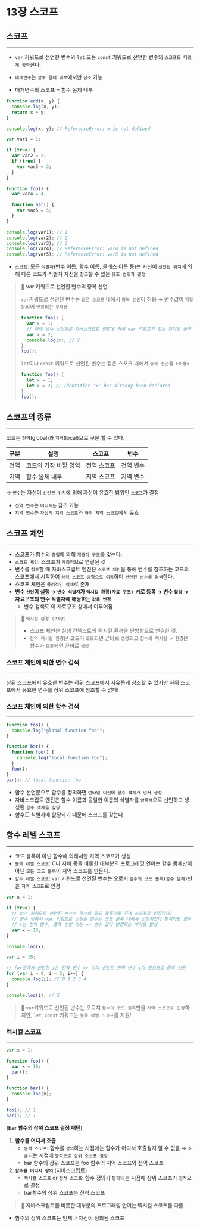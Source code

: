 # 13장 스코프

## 스코프

---

- `var` 키워드로 선언한 변수와 `let` 또는 `const` 키워드로 선언한 변수의 `스코프도 다르게 동작`한다.

- `매개변수`는 `함수 몸체 내부`에서만 `참조` 가능
- 매개변수의 스코프 = 함수 몸체 내부

```jsx
function add(x, y) {
  console.log(x, y);
  return x + y;
}

console.log(x, y); // ReferenceError: x is not defined
```

```jsx
var var1 = 1;

if (true) {
  var var2 = 2;
  if (true) {
    var var3 = 3;
  }
}

function foo() {
  var var4 = 4;

  function bar() {
    var var5 = 5;
  }
}

console.log(var1); // 1
console.log(var2); // 2
console.log(var3); // 3
console.log(var4); // ReferenceError: var4 is not defined
console.log(var5); // ReferenceError: var5 is not defined
```

- `스코프`: 모든 `식별자`(변수 이름, 함수 이름, 클래스 이름 등)는 자신이 `선언된 위치`에 의해 다른 코드가 식별자 자신을 `참조`할 수 있는 `유효 범위가 결정`

> 🍏 **var 키워드로 선언한 변수의 중복 선언**
>
> `var`키워드로 선언된 변수는 `같은 스코프` 내에서 `중복 선언`이 허용 → 변수값이 `재할당`되어 `변경`되는 `부작용`
>
> ```jsx
> function foo() {
>   var x = 1;
>   // 아래 변수 선언문은 자바스크립트 엔진에 의해 var 키워드가 없는 것처럼 동작
>   var x = 2;
>   console.log(x); // 2
> }
> foo();
> ```
>
> `let`이나 `const` 키워드로 선언된 변수는 같은 스포크 내에서 `중복 선언`을 >`허용x`
>
> ```jsx
> function foo() {
>   let x = 1;
>   let x = 2; // Identifier 'x' has already been declared
> }
> foo();
> ```

## 스코프의 종류

---

코드는 `전역`(global)과 `지역`(local)으로 구분 할 수 있다.

| 구분 | 설명                  | 스코프      | 변수      |
| ---- | --------------------- | ----------- | --------- |
| 전역 | 코드의 가장 바깥 영역 | 전역 스코프 | 전역 변수 |
| 지역 | 함수 몸체 내부        | 지역 스코프 | 지역 변수 |

→ `변수`는 자신이 `선언된 위치`에 의해 자신이 유효한 범위인 `스코프`가 결정

- `전역 변수`는 `어디서든` 참조 가능
- `지역 변수`는 `자신의 지역 스코프`와 `하위 지역 스코프`에서 유효

## 스코프 체인

---

- 스코프가 함수의 `중첩`에 의해 `계층적 구조`를 갖는다.
- `스코프 체인`: 스코프가 `계층적`으로 연결된 것
- 변수를 `참조`할 때 자바스크립트 엔진은 `스코프 체인`을 통해 변수를 참조하는 코드의 스코프에서 시작하여 `상위 스코프 방향으로 이동`하며 `선언된 변수를 검색`한다.
- 스코프 체인은 `물리적인 실체`로 존재
- **변수 `선언`이 실행 → `변수 식별자`가 `렉시컬 환경(자료 구조) 키`로 등록 → 변수 `할당` → 자료구조의 변수 식별자에 해당하는 `값을 변경`**
  - 변수 검색도 이 자료구조 상에서 이루어짐

> 🍏 `렉시컬 환경 (23장)`
>
> - 스코프 체인은 실행 컨텍스트의 렉시컬 환경을 단방향으로 연결한 것.
> - `전역 렉시컬 환경`은 코드가 `로드`되면 곧바로 `생성`되고 `함수의 렉시컬 > 환경`은 함수가 `호출`되면 곧바로 `생성`

### 스코프 체인에 의한 변수 검색

---

상위 스코프에서 유효한 변수는 하위 스코프에서 자유롭게 참조할 수 있지만 하위 스코프에서 유효한 변수를 상위 스코프에 참조할 수 없다!

### 스코프 체인에 의한 함수 검색

---

```jsx
function foo() {
  console.log("global function foo");
}

function bar() {
  function foo() {
    console.log("local function foo");
  }
  foo();
}
bar(); // local function foo
```

- 함수 선언문으로 함수를 정의하면 `런타임 이전`에 `함수 객체가 먼저 생성`
- 자바스크립트 엔진은 함수 이름과 동일한 이름의 식별자를 `암묵적`으로 선언하고 생성된 `함수 객체를 할당`
- 함수도 식별자에 할당되기 때문에 스코프를 갖는다.

## 함수 레벨 스코프

---

- 코드 블록이 아닌 함수에 의해서만 지역 스코프가 생성
- `블록 레벨 스코프`: C나 자바 등을 비롯한 대부분의 프로그래밍 언어는 함수 몸체만이 아닌 `모든 코드 블록`이 지역 스코프를 만든다.
- `함수 레벨 스코프`: `var` 키워드로 선언된 변수는 오로지 `함수의 코드 블록(함수 몸체)`만을 `지역 스코프`로 인정

```jsx
var x = 1;

if (true) {
  // var 키워드로 선언된 변수는 함수의 코드 블록만을 지역 스코프로 인정한다.
  // 함수 밖에서 var 키워드로 선언된 변수는 코드 블록 내에서 선언되었다 할지라도 모두 전역 변수
  // x는 전역 변수, 중복 선언 가능 => 변수 값이 변경되는 부작용 발생
  var x = 10;
}

console.log(x);
```

```jsx
var i = 10;

// for문에서 선언한 i는 전역 변수 => 이미 선언된 전역 변수 i가 있으므로 중복 선언
for (var i = 0; i < 5; i++) {
  console.log(i); // 0 1 2 3 4
}

console.log(i); // 5
```

> 🍏 `var`키워드로 선언된 변수는 오로지 `함수의 코드 블록`만을 `지역 스코프로 인정`하지만, `let`, `const` 키워드는 `블록 레벨 스코프`를 지원!

### 렉시컬 스코프

---

```jsx
var x = 1;

function foo() {
  var x = 10;
  bar();
}

function bar() {
  console.log(x);
}

foo(); // 1
bar(); // 1
```

**[bar 함수의 상위 스코프 결정 패턴]**

1. **함수를 어디서 호출**
   - `동적 스코프`: 함수를 `정의`하는 시점에는 함수가 어디서 호출될지 알 수 없음 ⇒ `호출`되는 시점에 `동적으로 상위 소코프 결정`
   - bar 함수의 상위 스코프는 foo 함수의 지역 스코프와 전역 스코프
2. **`함수를 어디서 정의`** (자바스크립트)
   - `렉시컬 스코프` or `정적 스코프`: 함수 정의가 `평가`되는 시점에 상위 스코프가 `정적`으로 결정
   - bar함수의 상위 스코프는 전역 스코프

> 🍏 **자바스크립트를 비롯한 대부분의 프로그래밍 언어는 렉시컬 스코프를 따름**

- 함수의 상위 스코프는 언제나 자신이 정의된 스코프
